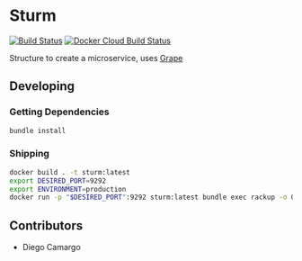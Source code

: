 # Sturm

[![Build Status](https://travis-ci.org/belfazt/sturm.svg?branch=master)](https://travis-ci.org/belfazt/sturm) [![Docker Cloud Build Status](https://img.shields.io/docker/cloud/build/belfazt/sturm)](https://hub.docker.com/r/belfazt/sturm)

Structure to create a microservice, uses [Grape](https://github.com/ruby-grape/grape)

## Developing

### Getting Dependencies

```bash
bundle install
```

### Shipping
```bash
docker build . -t sturm:latest
export DESIRED_PORT=9292
export ENVIRONMENT=production
docker run -p "$DESIRED_PORT":9292 sturm:latest bundle exec rackup -o 0.0.0.0 -E "$ENVIRONMENT"
```

## Contributors
* Diego Camargo
